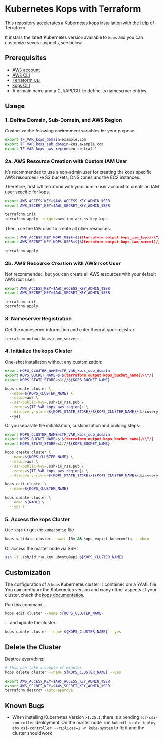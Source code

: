 # Kubernetes Kops with Terraform

This repository accelerates a Kubernetes kops installation with the help of Terraform.

It installs the latest Kubernetes version available to `kops` and you can customize several aspects, see below.

## Prerequisites

- [AWS account](https://aws.amazon.com/account/)
- [AWS CLI](https://docs.aws.amazon.com/cli/latest/userguide/getting-started-install.html)
- [Terraform CLI](https://developer.hashicorp.com/terraform/downloads)
- [kops CLI](https://kops.sigs.k8s.io/getting_started/install/)
- A domain name and a CLI/API/GUI to define its nameserver entries

## Usage

### 1. Define Domain, Sub-Domain, and AWS Region

Customize the following environment variables for your purpose:

```bash
export TF_VAR_kops_domain=example.com
export TF_VAR_kops_sub_domain=k8s.example.com
export TF_VAR_kops_aws_region=eu-central-1
```

### 2a. AWS Resource Creation with Custom IAM User

It’s recommended to use a non-admin user for creating the kops specific AWS resources like S3 buckets, DNS zones and the EC2 instances.

Therefore, first call terraform with your admin user account to create an IAM user specific for kops.

```bash
export AWS_ACCESS_KEY=$AWS_ACCESS_KEY_ADMIN_USER
export AWS_SECRET_KEY=$AWS_SECRET_KEY_ADMIN_USER

terraform init
terraform apply -target=aws_iam_access_key.kops
```

Then, use the IAM user to create all other resources:

```bash
export AWS_ACCESS_KEY_KOPS_USER=${$(terraform output kops_iam_key)//\"/}
export AWS_SECRET_KEY_KOPS_USER=${$(terraform output kops_iam_secret)//\"/}

terraform apply
```

### 2b. AWS Resource Creation with AWS root User

Not recommended, but you can create all AWS resources with your default AWS root user:

```bash
export AWS_ACCESS_KEY=$AWS_ACCESS_KEY_ADMIN_USER
export AWS_SECRET_KEY=$AWS_SECRET_KEY_ADMIN_USER

terraform init
terraform apply
```

### 3. Nameserver Registration

Get the nameserver information and enter them at your registrar:

```bash
terraform output kops_name_servers
```

### 4. Initialize the kops Cluster

One-shot installation without any customization:

```bash
export KOPS_CLUSTER_NAME=$TF_VAR_kops_sub_domain
export KOPS_BUCKET_NAME=${$(terraform output kops_bucket_name)//\"/}
export KOPS_STATE_STORE=s3://${KOPS_BUCKET_NAME}

kops create cluster \
  --name=${KOPS_CLUSTER_NAME} \
  --cloud=aws \
  --ssh-public-key=.ssh/id_rsa.pub \
  --zones=${TF_VAR_kops_aws_region}a \
  --discovery-store=${KOPS_STATE_STORE}/${KOPS_CLUSTER_NAME}/discovery
  --yes
```

Or you separate the initialization, customization and building steps:

```bash
export KOPS_CLUSTER_NAME=$TF_VAR_kops_sub_domain
export KOPS_BUCKET_NAME=${$(terraform output kops_bucket_name)//\"/}
export KOPS_STATE_STORE=s3://${KOPS_BUCKET_NAME}

kops create cluster \
  --name=${KOPS_CLUSTER_NAME} \
  --cloud=aws \
  --ssh-public-key=.ssh/id_rsa.pub \
  --zones=${TF_VAR_kops_aws_region}a \
  --discovery-store=${KOPS_STATE_STORE}/${KOPS_CLUSTER_NAME}/discovery

kops edit cluster \
  --name=${KOPS_CLUSTER_NAME}

kops update cluster \
  --name ${NAME} \
  --yes \
```

### 5. Access the kops Cluster

Use `kops` to get the `kubeconfig` file

```bash
kops validate cluster --wait 10m && kops export kubeconfig --admin
```

Or access the master node via SSH:

```bash
ssh -i .ssh/id_rsa.key ubuntu@api.${KOPS_CLUSTER_NAME}
```

## Customization

The configuration of a `kops` Kubernetes cluster is contained om a YAML file.  You can configure the Kubernetes version and many otther aspects of your cluster, check the [kops documentation](https://kops.sigs.k8s.io/cluster_spec/).

Run this command...

```bash
kops edit cluster --name ${KOPS_CLUSTER_NAME}
````

... and update the cluster:

```bash
kops update cluster --name ${KOPS_CLUSTER_NAME} --yes
```

## Delete the Cluster

Destroy everything:

```bash
# this can take a couple of minutes
kops delete cluster --name ${KOPS_CLUSTER_NAME} --yes

export AWS_ACCESS_KEY=$AWS_ACCESS_KEY_ADMIN_USER
export AWS_SECRET_KEY=$AWS_SECRET_KEY_ADMIN_USER
terraform destroy -auto-approve
```

## Known Bugs

- When installing Kubernetes Version `>1.25.1`, there is a pending `ebs-csi-controller` deployment. On the master node, run `kubectl scale deploy ebs-csi-controller --replicas=1 -n kube-system` to fix it and the cluster should work

